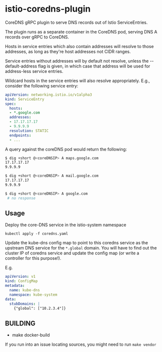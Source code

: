 # istio-coredns-plugin

CoreDNS gRPC plugin to serve DNS records out of Istio ServiceEntries.

The plugin runs as a separate container in the CoreDNS pod, serving DNS A
records over gRPC to CoreDNS.

Hosts in service entries which also contain addresses will resolve to those
addresses, as long as they're host addresses not CIDR ranges.

Service entries without addresses will by default not resolve, unless the
--default-address flag is given, in which case that address will be used
for address-less service entries.

Wildcard hosts in the service entries will also resolve appropriately.
E.g., consider the following service entry:

```yaml
apiVersion: networking.istio.io/v1alpha3
kind: ServiceEntry
spec:
  hosts:
  - *.google.com
  addresses:
  - 17.17.17.17
  - 9.9.9.9
  resolution: STATIC
  endpoints:
  - ...
```

A query against the coreDNS pod would return the following:

```bash
$ dig +short @<coreDNSIP> A maps.google.com
17.17.17.17
9.9.9.9

$ dig +short @<coreDNSIP> A mail.google.com
17.17.17.17
9.9.9.9

$ dig +short @<coreDNSIP> A google.com
 # no response
```

## Usage

Deploy the core-DNS service in the istio-system namespace

```
kubectl apply -f coredns.yaml
```

Update the kube-dns config map to point to this coredns service as the
upstream DNS service for the `*.global` domain. You will have to find out
the cluster IP of coredns service and update the config map (or write a
controller for this purpose!).

E.g.

```yaml
apiVersion: v1
kind: ConfigMap
metadata:
  name: kube-dns
  namespace: kube-system
data:
  stubDomains: |
    {"global": ["10.2.3.4"]}
```

## BUILDING 

- make docker-build

If you run into an issue locating sources, you might need to run `make vendor`
